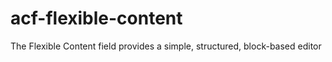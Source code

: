 # acf-flexible-content
The Flexible Content field provides a simple, structured, block-based editor
